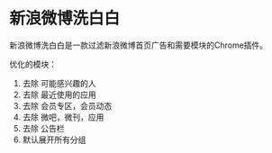 新浪微博洗白白
=========
  

新浪微博洗白白是一款过滤新浪微博首页广告和需要模块的Chrome插件。  

优化的模块：  
1. 去除 可能感兴趣的人  
2. 去除 最近使用的应用  
3. 去除 会员专区，会员动态  
4. 去除 微吧，微刊，应用  
5. 去除 公告栏  
6. 默认展开所有分组

